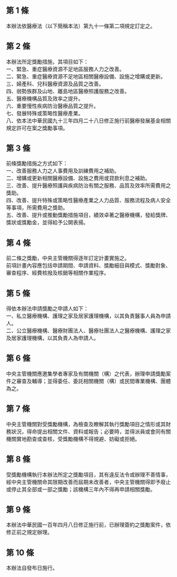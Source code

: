 第 1 條
-------
本辦法依醫療法（以下簡稱本法）第九十一條第二項規定訂定之。

第 2 條
-------
本辦法所定獎勵措施，其項目如下：  
一、緊急、重症醫療資源不足地區服務人力之改善。  
二、緊急、重症醫療資源不足地區相關醫療設備、設施之增購或更新。  
三、婦產科、兒科醫療資源及品質之改善。  
四、弱勢族群及山地、離島地區醫療照護服務之改善。  
五、醫療機構品質及效率之提升。  
六、重要慢性疾病防治醫療品質之提升。  
七、發展特殊或策略性醫療產業。  
八、依本法中華民國九十三年四月二十八日修正施行前醫療發展基金相關  
    規定許可在案之獎勵事項。

第 3 條
-------
前條獎勵措施之方式如下：  
一、改善服務人力之人事費用及訓練費用之補助。  
二、增購或更新相關醫療設備、設施之費用或貸款利息之補助。  
三、改善、提升醫療照護與疾病防治有關之服務、品質及效率所需費用之  
    獎助。  
四、改善、提升特殊或策略性醫療產業之人力品質、服務流程及病人安全  
    等事項，所需費用之獎助。  
五、改善、提升或推動獎勵措施項目，績效卓著之醫療機構，發給獎牌、  
    獎狀或獎勵金，並得給予公開表揚。

第 4 條
-------
前二條之獎勵，中央主管機關得逐年訂定計畫實施之。  
前項計畫內容應包括申請期間、申請資料、獎勵細目與模式、獎勵對象、  
審查程序、經費核撥及核銷等相關作業程序。

第 5 條
-------
得依本辦法申請獎勵之申請人如下：  
一、私立醫療機構、護理之家及居家護理機構，以其負責醫事人員為申請  
    人。  
二、公立醫療機構、醫療財團法人、醫療社團法人之醫療機構、護理之家  
    及居家護理機構，以其負責人為申請人。

第 6 條
-------
中央主管機關應邀集學者專家及有關機關（構）之代表，辦理申請獎勵案  
件之審查及輔導；並得委任、委託相關機關（構）或民間專業機構、團體  
為之。

第 7 條
-------
中央主管機關對受獎勵機構，為檢查及瞭解其執行獎勵項目之情形或其財  
務狀況，得命提出相關文件、資料或報告；必要時，並得派員或會同有關  
機關實地勘查或查核，受獎勵機構不得規避、妨礙或拒絕。

第 8 條
-------
受獎勵機構執行本辦法所定之獎勵項目，其有違反法令或辦理不善情事，  
經中央主管機關命其限期改善而屆期未改善者，中央主管機關得即予廢止  
或停止其全部或一部之獎勵；該機構三年內不得再申請相關獎勵。

第 9 條
-------
本辦法中華民國一百年四月八日修正施行前，已辦理簽約之獎勵案件，依  
修正前之規定辦理。

第 10 條
--------
本辦法自發布日施行。

